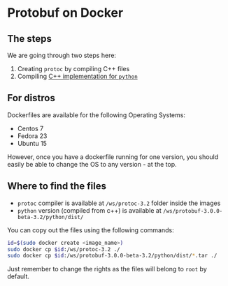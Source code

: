 # Protobuf on Docker

## The steps
We are going through two steps here:

1. Creating `protoc` by compiling C++ files
2. Compiling [C++ implementation for `python`](https://github.com/google/protobuf/tree/master/python#c-implementation)

## For distros

Dockerfiles are available for the following Operating Systems:

- Centos 7
- Fedora 23
- Ubuntu 15

However, once you have a dockerfile running for one version, you should easily be able to change the OS to any version - at the top.


## Where to find the files

- `protoc` compiler is available at `/ws/protoc-3.2` folder inside the images
- `python` version (compiled from c++) is available at `/ws/protobuf-3.0.0-beta-3.2/python/dist/`

You can copy out the files using the following commands:

```bash
id=$(sudo docker create <image_name>)
sudo docker cp $id:/ws/protoc-3.2 ./
sudo docker cp $id:/ws/protobuf-3.0.0-beta-3.2/python/dist/*.tar ./
```

Just remember to change the rights as the files will belong to `root` by default.

